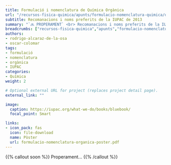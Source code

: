 ```yaml
---
title: Formulació i nomenclatura de Química Orgànica
url: "/recursos-fisica-quimica/apunts/formulacio-nomenclatura-quimica/organica"
subtitle: Recomanacions i noms preferits de la IUPAC de 2013
summary: "`🔜 PROPERAMENT` <br> Recomanacions i noms preferits de la IUPAC de 2013."
breadcrumbs: ["recursos-fisica-quimica","apunts","formulacio-nomenclatura-quimica"]
authors:
- rodrigo-alcaraz-de-la-osa
- oscar-colomar
tags:
- formulació
- nomenclatura
- orgànica
- IUPAC
categories:
- Química
weight: 2

# Optional external URL for project (replaces project detail page).
external_link: ""

image:
  caption: https://iupac.org/what-we-do/books/bluebook/
  focal_point: Smart

links:
- icon_pack: fas
  icon: file-download
  name: Pòster
  url: formulacio-nomenclatura-organica-poster.pdf
---
```


{{% callout soon %}}
Properament...
{{% /callout %}}